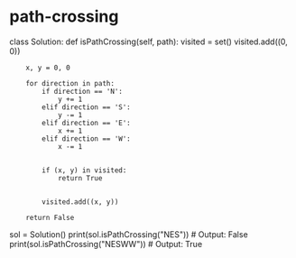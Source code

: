 # path-crossing

class Solution:
    def isPathCrossing(self, path):
        visited = set()
        visited.add((0, 0))

        x, y = 0, 0

        for direction in path:
            if direction == 'N':
                y += 1
            elif direction == 'S':
                y -= 1
            elif direction == 'E':
                x += 1
            elif direction == 'W':
                x -= 1

            
            if (x, y) in visited:
                return True

            
            visited.add((x, y))

        return False


sol = Solution()
print(sol.isPathCrossing("NES"))   # Output: False
print(sol.isPathCrossing("NESWW")) # Output: True
